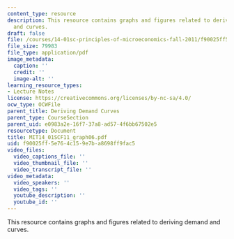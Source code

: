 ```yaml
---
content_type: resource
description: This resource contains graphs and figures related to deriving demand
  and curves.
draft: false
file: /courses/14-01sc-principles-of-microeconomics-fall-2011/f90025ff5e764c159e7ba8698ff9fac5_MIT14_01SCF11_graph06.pdf
file_size: 79983
file_type: application/pdf
image_metadata:
  caption: ''
  credit: ''
  image-alt: ''
learning_resource_types:
- Lecture Notes
license: https://creativecommons.org/licenses/by-nc-sa/4.0/
ocw_type: OCWFile
parent_title: Deriving Demand Curves
parent_type: CourseSection
parent_uid: e0983a2e-16f7-37a8-ad57-4f6bb67502e5
resourcetype: Document
title: MIT14_01SCF11_graph06.pdf
uid: f90025ff-5e76-4c15-9e7b-a8698ff9fac5
video_files:
  video_captions_file: ''
  video_thumbnail_file: ''
  video_transcript_file: ''
video_metadata:
  video_speakers: ''
  video_tags: ''
  youtube_description: ''
  youtube_id: ''
---
```

This resource contains graphs and figures related to deriving demand and curves.